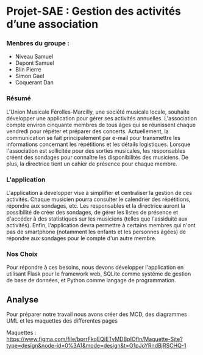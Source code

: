 # Projet-SAE : Gestion des activités d’une association

### Menbres du groupe :

- Niveau Samuel
- Depont Samuel
- Blin Pierre 
- Simon Gael
- Coquerant Dan

### Résumé

L'Union Musicale Férolles-Marcilly, une société musicale locale, souhaite développer une application pour gérer ses activités annuelles. L'association compte environ cinquante membres de tous âges qui se réunissent chaque vendredi pour répéter et préparer des concerts. Actuellement, la communication se fait principalement par e-mail pour transmettre les informations concernant les répétitions et les détails logistiques. Lorsque l'association est sollicitée pour des sorties musicales, les responsables créent des sondages pour connaître les disponibilités des musiciens. De plus, la directrice tient un cahier de présence pour chaque membre.


### L'application 

L'application à développer vise à simplifier et centraliser la gestion de ces activités. Chaque musicien pourra consulter le calendrier des répétitions, répondre aux sondages, etc. Les responsables et la directrice auront la possibilité de créer des sondages, de gérer les listes de présence et d'accéder à des statistiques sur les musiciens (telles que l'assiduité aux activités). Enfin, l'application devra permettre à certains membres qui n'ont pas de smartphone (notamment les enfants et les personnes âgées) de répondre aux sondages pour le compte d'un autre membre.


### Nos Choix 

Pour répondre à ces besoins, nous devons développer l'application en utilisant Flask pour le framework web, SQLite comme système de gestion de base de données, et Python comme langage de programmation.


## Analyse

Pour préparer notre travail nous avons créer des MCD, des diagrammes UML et les maquettes des differentes pages

Maquettes : https://www.figma.com/file/bprrFkqEQiETvMDBpIOfln/Maquette-Site?type=design&node-id=0%3A1&mode=design&t=O1pJoYRndBjRSCHQ-1